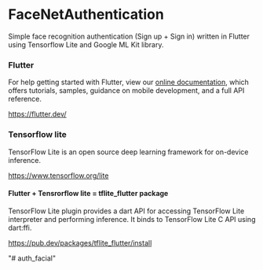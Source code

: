 # FaceNetAuthentication

Simple face recognition authentication (Sign up + Sign in) written in Flutter using Tensorflow Lite and Google ML Kit library.

### Flutter
For help getting started with Flutter, view our
[online documentation](https://flutter.dev/docs), which offers tutorials,
samples, guidance on mobile development, and a full API reference.

https://flutter.dev/

### Tensorflow lite
TensorFlow Lite is an open source deep learning framework for on-device inference.

https://www.tensorflow.org/lite

#### Flutter + Tensrorflow lite = tflite_flutter package 
TensorFlow Lite plugin provides a dart API for accessing TensorFlow Lite interpreter and performing inference. It binds to TensorFlow Lite C API using dart:ffi.

https://pub.dev/packages/tflite_flutter/install






"# auth_facial" 
